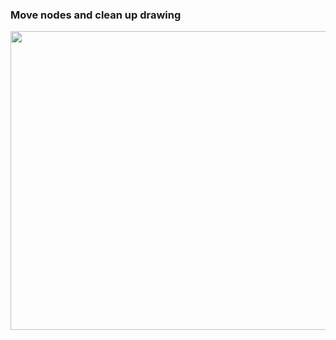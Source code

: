 
### Move nodes and clean up drawing

<p align="left" width="100%" height="100%" >
    <img width="1000px" height="478px"  src="./animated_images/2024-1-25-Move_nodes_reoute_notes_ports.gif"></p>

